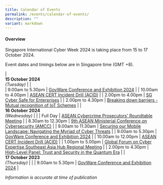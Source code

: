 ```yaml
---
title: Calendar of Events
permalink: /events/calendar-of-events/
description: ""
variant: markdown
---
```

#### **Overview**

Singapore International Cyber Week 2024 is taking place from 15 to 17 October 2024.

Event dates and timings below are in Singapore time (GMT +8). 

| <br> **15 October 2024** <br>*(Tuesday)* |                                                                                                |                            
| 9.00am to 5.30pm           | [GovWare Conference and Exhibition 2024](/events/15-oct/govware-conference-and-exhibition-2024/)                               |
| 10.00am to 4.00pm           | [ASEAN CERT Incident Drill (ACID)](/events/15-oct/asean-cert-incident-drill-acid/)                               |
| 2.00pm to 4.00pm           | [SG Cyber Safe for Enterprises](/events/15-oct/sg-cyber-safe-for-enterprises/)                               |
| 2.00pm to 4.30pm           | [Breaking down barriers - Mutual recognition of IoT Schemes](/events/15-oct/breaking-down-barriers-mutual-recognition-of-iot-schemes/)                               |
| <br> **16 October 2024** <br>*(Wednesday)* |                                                                                                |
| Full Day           | [ASEAN Cybercrime Prosecutors' Roundtable Meeting](/events/16-oct/acprm/)                               |
| 8.30am to 12.30pm           | [9th ASEAN Ministerial Conference on Cybersecurity (AMCC)](/events/16-oct/amcc/)                               |
| 9.00am to 11.30am           | [Securing our Mobile Landscape: Navigating the Myriad of Cyber Threats](/events/16-oct/securing-our-mobile-landscape-navigating-the-myriad-of-cyber-threats/)                               |
| 9.00am to 5.30pm           | [GovWare Conference and Exhibition 2024](/events/16-oct/govware-conference-and-exhibition-2024/)                               |
| 10.00am to 12.00pm           | [ASEAN CERT Incident Drill (ACID)](/events/16-oct/asean-cert-incident-drill-acid/)                               |
| 1.00pm to 5.00pm           | [Global Forum on Cyber Expertise Southeast Asia Hub Regional Meeting](/events/16-oct/global-forum-on-cyber-expertise-southeast-asia-hub-regional-meeting/)                               |
| 2.00pm to 4.30pm           | [High-Level Panel: Trust and Security in the Quantum Era](/events/16-oct/high-level-panel-trust-and-security-in-the-quantum-era/)                               |
| <br> **17 October 2023** <br>*(Thursday)*          |                                                                                           |
| 9.00am to 5.30pm           | [GovWare Conference and Exhibition 2024](/events/17-oct/govware-conference-and-exhibition-2024/)                               |


*Information is accurate at time of publication*